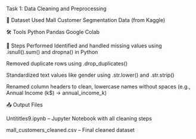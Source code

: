 Task 1: Data Cleaning and Preprocessing

📁 Dataset Used
Mall Customer Segmentation Data (from Kaggle)

🛠 Tools
Python
Pandas
Google Colab

🔧 Steps Performed
Identified and handled missing values using .isnull().sum() and dropna() in Python

Removed duplicate rows using .drop_duplicates()

Standardized text values like gender using .str.lower() and .str.strip()

Renamed column headers to clean, lowercase names without spaces (e.g., Annual Income (k$) → annual_income_k)

📤 Output Files

Untititles9.ipynb – Jupyter Notebook with all cleaning steps

mall_customers_cleaned.csv – Final cleaned dataset
